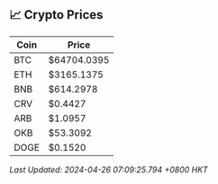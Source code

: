 ## 📈 Crypto Prices

| Coin | Price |
| ---- | ----- |
| BTC | $64704.0395 |
| ETH | $3165.1375 |
| BNB | $614.2978 |
| CRV | $0.4427 |
| ARB | $1.0957 |
| OKB | $53.3092 |
| DOGE | $0.1520 |

_Last Updated: 2024-04-26 07:09:25.794 +0800 HKT_